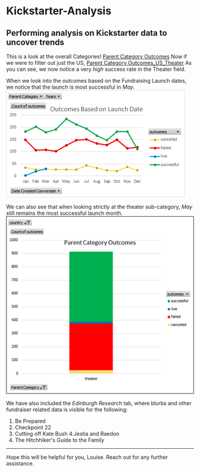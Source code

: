 # Kickstarter-Analysis
Performing analysis on Kickstarter data to uncover trends
---
This is a look at the overall Categories!
[Parent Category Outcomes](https://github.com/SoumyaAbraham/Kickstarter-Analysis/blob/main/Parent%20Category%20Outcomes.png)
Now if we were to filter out just the US, 
[Parent Category Outcomes_US_Theater](https://github.com/SoumyaAbraham/Kickstarter-Analysis/blob/main/Parent%20Category%20Outcomes_Theater.png)
As you can see, we now notice a very *high* success rate in the Theater field.

When we look into the outcomes based on the Fundraising Launch dates, we notice that the launch is most successful in _May_. 
![Outcomes Based on Launch Date](https://github.com/SoumyaAbraham/Kickstarter-Analysis/blob/main/Outcomes%20Based%20on%20Launch%20Date.png)

We can also see that when looking strictly at the theater sub-category, _May_ still remains the most successful launch month. 
![Outcomes Based on Launch Date_Theater](https://github.com/SoumyaAbraham/Kickstarter-Analysis/blob/main/Parent%20Category%20Outcomes_Theater.png)

We have also included the *Edinburgh Research* tab, where blurbs and other fundraiser related data is visible for the following:
1. Be Prepared
2. Checkpoint 22
3. Cutting off Kate Bush
4.Jestia and Raedon
5. The Hitchhiker's Guide to the Family

---

Hope this will be helpful for you, Louise. 
Reach out for any further assistance.

